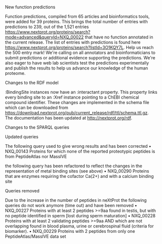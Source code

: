 New function predictions 

Function predictions, compiled from 65 articles and bioinformatics tools, were added for 39 proteins. This brings the total number of entries with predictions to 239, out of the 1,521 entries https://www.nextprot.org/proteins/search?mode=advanced&queryId=NXQ_00022  that have no function annotated in the current release. The list of entries with predictions is found here https://www.nextprot.org/proteins/search?listId=3O1KQY7L.
Help us reach the 500 entry mark! We're calling on all annotators and bioinformaticians to submit predictions or additional evidence supporting the predictions. We're also eager to have web lab scientists test the predictions experimentally and publish the results to help us advance our knowledge of the human proteome.

Changes to the RDF model

:BindingSite instances now have an :interactant property.
This property links every binding site to an :Xref instance pointing to a ChEBI chemical compound identifier.
These changes are implemented in the schema file which can be downloaded from https://download.nextprot.org/pub/current_release/rdf/ttl/schema.ttl.gz.
The documentation has been updated at http://nextprot.org/rdf.

Changes to the SPARQL queries

Updated queries

The following query used to give wrong results and has been corrected 
•	NXQ_00143 Proteins for which none of the reported proteotypic peptides is from PeptideAtlas nor MassIVE

the following query has been refactored to reflect the changes in the representation of metal binding sites (see above)
•	NXQ_00290 Proteins that are enzymes requiring the cofactor Ca(2+) and with a calcium binding site

Queries removed

Due to the increase in the number of peptides in neXtProt the following queries do not work anymore (time out) and have been removed
•	NXQ_00227 Proteins with at least 2 peptides >=9aa found in testis, but with no peptide identified in sperm [lost during sperm maturation]
•	NXQ_00228 Proteins with at least 2 validating peptides >=9aa AND which are not overlapping found in blood plasma, urine or cerebrospinal fluid (criteria for biomarker).
•	NXQ_00229 Proteins with 2 peptides from only one PeptideAtlas/MassIVE data set

